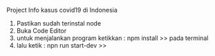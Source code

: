 Project Info kasus covid19 di Indonesia
1. Pastikan sudah terinstal node 
3. Buka Code Editor
4. untuk menjalankan program ketikkan :
   npm install >> pada terminal
5. lalu ketik :
   npn run start-dev >>
